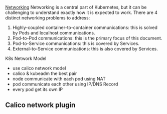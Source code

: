 [Networking](https://kubernetes.io/docs/concepts/cluster-administration/networking/)
Networking is a central part of Kubernetes, but it can be challenging to understand exactly how it is expected to work. There are 4 distinct networking problems to address:

1. Highly-coupled container-to-container communications: this is solved by Pods and localhost communications.
2. Pod-to-Pod communications: this is the primary focus of this document.
3. Pod-to-Service communications: this is covered by Services.
4. External-to-Service communications: this is also covered by Services.

K8s Network Model
- use calico network model
- calico & kubeadm the best pair
- node communicate with each pod using NAT
- pod communicate each other using IP/DNS Record
- every pod get its own IP 

Calico network plugin
- 